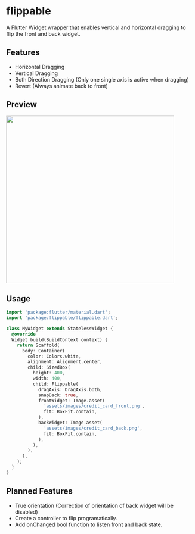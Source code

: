 # flippable

A Flutter Widget wrapper that enables vertical and horizontal dragging to flip the front and back widget.

## Features
- Horizontal Dragging
- Vertical Dragging
- Both Direction Dragging (Only one single axis is active when dragging)
- Revert (Always animate back to front)

## Preview

<img src="https://user-images.githubusercontent.com/78299538/126768303-60fe8d76-f2a2-4ce2-b887-0ba9071da601.gif" width="450"/>

## Usage

```dart
import 'package:flutter/material.dart';
import 'package:flippable/flippable.dart';

class MyWidget extends StatelessWidget {
  @override
  Widget build(BuildContext context) {
    return Scaffold(
      body: Container(
        color: Colors.white,
        alignment: Alignment.center,
        child: SizedBox(
          height: 400,
          width: 400,
          child: Flippable(
            dragAxis: DragAxis.both,
            snapBack: true,
            frontWidget: Image.asset(
              'assets/images/credit_card_front.png',
              fit: BoxFit.contain,
            ),
            backWidget: Image.asset(
              'assets/images/credit_card_back.png',
              fit: BoxFit.contain,
            ),
          ),
        ),
      ),
    );
  }
}
```

## Planned Features
  - True orientation (Correction of orientation of back widget will be disabled)
  - Create a controller to flip programatically.
  - Add onChanged bool function to listen front and back state.
